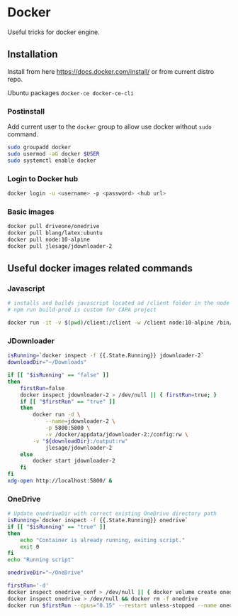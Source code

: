 # Docker
Useful tricks for docker engine.

## Installation
Install from here https://docs.docker.com/install/ or from current distro repo.

Ubuntu packages `docker-ce docker-ce-cli`

### Postinstall
Add current user to the `docker` group to allow use docker without `sudo` command.
```bash
sudo groupadd docker
sudo usermod -aG docker $USER
sudo systemctl enable docker
```

### Login to Docker hub
```bash
docker login -u <username> -p <password> <hub url>
```

### Basic images
```bash
docker pull driveone/onedrive
docker pull blang/latex:ubuntu
docker pull node:10-alpine
docker pull	jlesage/jdownloader-2
```


## Useful docker images related commands

### Javascript
```bash
# installs and builds javascript located ad /client folder in the node image 
# npm run build-prod is custom for CAPA project

docker run -it -v $(pwd)/client:/client -w /client node:10-alpine /bin/ash -c "npm install; npm run build-prod;" 
```
### JDownloader
```bash
isRunning=`docker inspect -f {{.State.Running}} jdownloader-2`
downloadDir="~/Downloads"

if [[ "$isRunning" == "false" ]]
then
	firstRun=false
	docker inspect jdownloader-2 > /dev/null || { firstRun=true; }
	if [[ "$firstRun" == "true" ]]
	then
		docker run -d \
    		--name=jdownloader-2 \
    		-p 5800:5800 \
    		-v /docker/appdata/jdownloader-2:/config:rw \
		-v "${downloadDir}:/output:rw"
    		jlesage/jdownloader-2
    else
    	docker start jdownloader-2
	fi
fi
xdg-open http://localhost:5800/ &
```

### OneDrive
```bash
# Update onedriveDir with correct existing OneDrive directory path
isRunning=`docker inspect -f {{.State.Running}} onedrive`
if [[ "$isRunning" == "true" ]]
then
	echo "Container is already running, exiting script."
	exit 0
fi
echo "Running script"

onedriveDir="~/OneDrive"

firstRun='-d'
docker inspect onedrive_conf > /dev/null || { docker volume create onedrive_conf; firstRun='-it'; }
docker inspect onedrive > /dev/null && docker rm -f onedrive
docker run $firstRun --cpus="0.15" --restart unless-stopped --name onedrive -v onedrive_conf:/onedrive/conf -v "${onedriveDir}:/onedrive/data" driveone/onedrive
```
